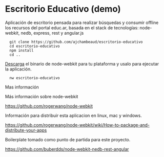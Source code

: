Escritorio Educativo (demo)
=============================

Aplicación de escritorio pensada para realizar búsquedas y consumir offline los recursos del portal educ.ar, basada en el stack de tecnologías: node-webkit, nedb, express, rest y angular.js


```
  git clone https://github.com/ajchambeaud/escritorio-educativo
  cd escritorio-educativo
  npm install
  cd ..
```

<a href="https://github.com/rogerwang/node-webkit#downloads" target="_blank">Descarga</a> el binario de node-webkit para tu plataforma y usalo para ejecutar la aplicación.

```
  nw escritorio-educativo
```

Mas información


Más información sobre node-webkit

https://github.com/rogerwang/node-webkit

Información para distribuir esta aplicacion en linux, mac y windows.

https://github.com/rogerwang/node-webkit/wiki/How-to-package-and-distribute-your-apps

Boilerplate tomado como punto de partida para este proyecto.

https://github.com/buberdds/node-webkit-nedb-rest-angular
